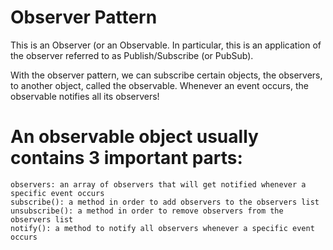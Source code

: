 # Observer Pattern
This is an Observer (or an Observable. In particular, this is an application of the observer referred to as Publish/Subscribe (or PubSub).

With the observer pattern, we can subscribe certain objects, the observers, to another object, called the observable. Whenever an event occurs, the observable notifies all its observers!

# An observable object usually contains 3 important parts:
    observers: an array of observers that will get notified whenever a specific event occurs
    subscribe(): a method in order to add observers to the observers list
    unsubscribe(): a method in order to remove observers from the observers list
    notify(): a method to notify all observers whenever a specific event occurs
